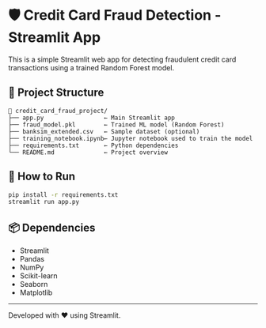 # 🛡️ Credit Card Fraud Detection - Streamlit App

This is a simple Streamlit web app for detecting fraudulent credit card transactions using a trained Random Forest model.

## 📂 Project Structure

```
📁 credit_card_fraud_project/
├── app.py                 ← Main Streamlit app
├── fraud_model.pkl        ← Trained ML model (Random Forest)
├── banksim_extended.csv   ← Sample dataset (optional)
├── training_notebook.ipynb← Jupyter notebook used to train the model
├── requirements.txt       ← Python dependencies
└── README.md              ← Project overview
```

## 🚀 How to Run

```bash
pip install -r requirements.txt
streamlit run app.py
```

## 📦 Dependencies

- Streamlit
- Pandas
- NumPy
- Scikit-learn
- Seaborn
- Matplotlib

---

Developed with ❤️ using Streamlit.